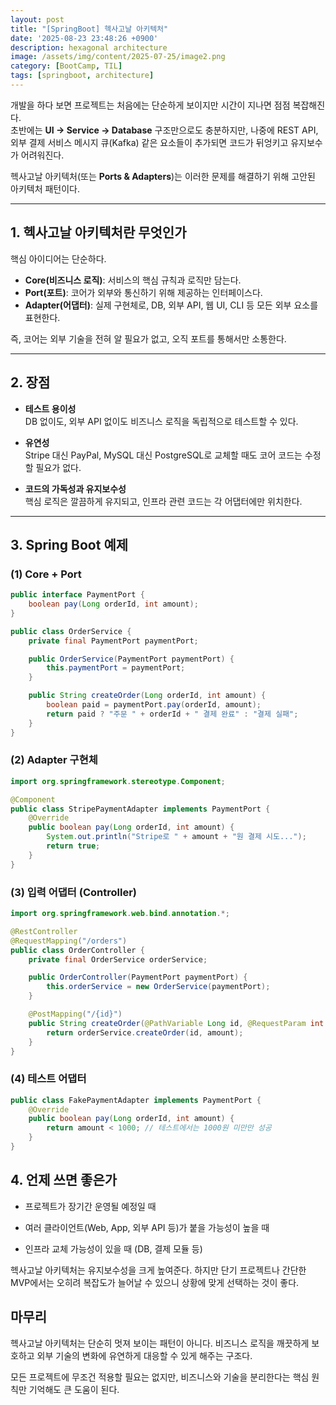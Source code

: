 ```yaml
---
layout: post
title: "[SpringBoot] 헥사고날 아키텍처"
date: '2025-08-23 23:48:26 +0900'
description: hexagonal architecture
image: /assets/img/content/2025-07-25/image2.png
category: [BootCamp, TIL]
tags: [springboot, architecture]
--- 
```


개발을 하다 보면 프로젝트는 처음에는 단순하게 보이지만 시간이 지나면 점점 복잡해진다.  
초반에는 **UI → Service → Database** 구조만으로도 충분하지만, 나중에 REST API, 외부 결제 서비스 메시지 큐(Kafka) 같은 요소들이 추가되면 코드가 뒤엉키고 유지보수가 어려워진다.  

헥사고날 아키텍처(또는 **Ports & Adapters**)는 이러한 문제를 해결하기 위해 고안된 아키텍처 패턴이다.  

---

## 1. 헥사고날 아키텍처란 무엇인가  

핵심 아이디어는 단순하다.  

- **Core(비즈니스 로직)**: 서비스의 핵심 규칙과 로직만 담는다.  
- **Port(포트)**: 코어가 외부와 통신하기 위해 제공하는 인터페이스다.  
- **Adapter(어댑터)**: 실제 구현체로, DB, 외부 API, 웹 UI, CLI 등 모든 외부 요소를 표현한다.  

즉, 코어는 외부 기술을 전혀 알 필요가 없고, 오직 포트를 통해서만 소통한다.  

---

## 2. 장점  

- **테스트 용이성**  
  DB 없이도, 외부 API 없이도 비즈니스 로직을 독립적으로 테스트할 수 있다.  

- **유연성**  
  Stripe 대신 PayPal, MySQL 대신 PostgreSQL로 교체할 때도 코어 코드는 수정할 필요가 없다.  

- **코드의 가독성과 유지보수성**  
  핵심 로직은 깔끔하게 유지되고, 인프라 관련 코드는 각 어댑터에만 위치한다.  

---

## 3. Spring Boot 예제

### (1) Core + Port  

```java
public interface PaymentPort {
    boolean pay(Long orderId, int amount);
}

public class OrderService {
    private final PaymentPort paymentPort;

    public OrderService(PaymentPort paymentPort) {
        this.paymentPort = paymentPort;
    }

    public String createOrder(Long orderId, int amount) {
        boolean paid = paymentPort.pay(orderId, amount);
        return paid ? "주문 " + orderId + " 결제 완료" : "결제 실패";
    }
}
```
### (2) Adapter 구현체
``` java
import org.springframework.stereotype.Component;

@Component
public class StripePaymentAdapter implements PaymentPort {
    @Override
    public boolean pay(Long orderId, int amount) {
        System.out.println("Stripe로 " + amount + "원 결제 시도...");
        return true;
    }
}
```

### (3) 입력 어댑터 (Controller)
``` java
import org.springframework.web.bind.annotation.*;

@RestController
@RequestMapping("/orders")
public class OrderController {
    private final OrderService orderService;

    public OrderController(PaymentPort paymentPort) {
        this.orderService = new OrderService(paymentPort);
    }

    @PostMapping("/{id}")
    public String createOrder(@PathVariable Long id, @RequestParam int amount) {
        return orderService.createOrder(id, amount);
    }
}
```

### (4) 테스트 어댑터
``` java
public class FakePaymentAdapter implements PaymentPort {
    @Override
    public boolean pay(Long orderId, int amount) {
        return amount < 1000; // 테스트에서는 1000원 미만만 성공
    }
}

```

## 4. 언제 쓰면 좋은가

- 프로젝트가 장기간 운영될 예정일 때

- 여러 클라이언트(Web, App, 외부 API 등)가 붙을 가능성이 높을 때

- 인프라 교체 가능성이 있을 때 (DB, 결제 모듈 등)

헥사고날 아키텍처는 유지보수성을 크게 높여준다.
하지만 단기 프로젝트나 간단한 MVP에서는 오히려 복잡도가 늘어날 수 있으니 상황에 맞게 선택하는 것이 좋다.

## 마무리
헥사고날 아키텍처는 단순히 멋져 보이는 패턴이 아니다.
비즈니스 로직을 깨끗하게 보호하고 외부 기술의 변화에 유연하게 대응할 수 있게 해주는 구조다.

모든 프로젝트에 무조건 적용할 필요는 없지만, 비즈니스와 기술을 분리한다는 핵심 원칙만 기억해도 큰 도움이 된다.